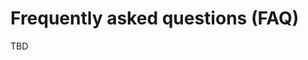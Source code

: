 <!--[metadata]>
+++
title = "Frequently asked questions"
description = "Frequently asked questions"
keywords = ["governance, board, members, FAQ"]
[menu.main]
parent="smn_governance"
weight=5
+++
<![end-metadata]-->

# Frequently asked questions (FAQ)

TBD
